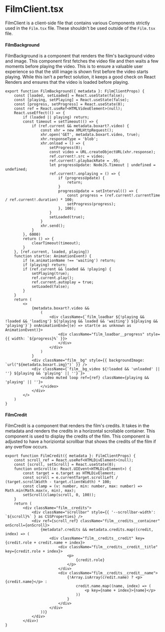 # FilmClient.tsx
FilmClient is a client-side file that contains various Components strictly used in the `Film.tsx` file. These shouldn't be used outside of the `Film.tsx` file.
#### FilmBackground
FilmBackground is a component that renders the film's background video and image. This component first fetches the video file and then waits a few moments before playing the video. This is to ensure a valuable user experience so that the still image is shown first before the video starts playing. While this isn't a perfect solution, it keeps a good check on React Renders and ensures that the video is loaded before playing.
```tsx
export function FilmBackground({ metadata }: FilmClientProps) {
	const [loaded, setLoaded] = React.useState(false);
	const [playing, setPlaying] = React.useState(false);
	const [progress, setProgress] = React.useState(0);
	const ref = React.useRef<HTMLVideoElement>(null);
	React.useEffect(() => {
		if (loaded || playing) return;
		const timeout = setTimeout(() => {
			if (ref.current && metadata.boxart?.video) {
				const xhr = new XMLHttpRequest();
				xhr.open('GET', metadata.boxart.video, true);
				xhr.responseType = 'blob';
				xhr.onload = () => {
					setProgress(0);
					const video = URL.createObjectURL(xhr.response);
					ref.current!.src = video;
					ref.current!.playbackRate = .95;
					let progressUpdate: NodeJS.Timeout | undefined = undefined;
					ref.current!.onplaying = () => {
						if (progressUpdate) {
							return;
						}
						progressUpdate = setInterval(() => {
							const progress = (ref.current!.currentTime / ref.current!.duration) * 100;
							setProgress(progress);
						}, 100);
					}
					setLoaded(true);
				}
				xhr.send();
			}
		}, 6000)
		return () => {
			clearTimeout(timeout);
		}
	}, [ref.current, loaded, playing])
	function start(e: AnimationEvent) {
		if (e.animationName !== 'waiting') return;
		if (playing) return;
		if (ref.current && loaded && !playing) {
			setPlaying(true);
			ref.current.play();
			ref.current.autoplay = true;
			setLoaded(false);
		}
	}
	return (
		<>
			{metadata.boxart?.video &&
				(
					<div className={`film_loadbar ${!playing && !loaded && 'loading'} ${!playing && loaded && 'waiting'} ${playing && 'playing'}`} onAnimationEnd={(e) => start(e as unknown as AnimationEvent)}>
						<div className="film_loadbar__progress" style={{ width: `${progress}%` }}>
						</div>
					</div>
				)
			}
			<div className="film__bg" style={{ backgroundImage: `url("${metadata.boxart.img}")` }} />
			<div className={`film__bg_video ${!loaded && 'unloaded' || ''} ${playing && 'playing' || ''}`}>
				<video muted loop ref={ref} className={playing && 'playing' || ''}>
				</video>
			</div>
		</>
	)
}
```
#### FilmCredit
FilmCredit is a component that renders the film's credits. It takes in the metadata and renders the credits in a horizontal scrollable container. This component is used to display the credits of the film. This component is adjusted to have a horiziontal scrollbar that shows the credits of the film if any overflow occurs.
```tsx
export function FilmCredit({ metadata }: FilmClientProps) {
	const scroll_ref = React.useRef<HTMLDivElement>(null);
	const [scroll, setScroll] = React.useState(0);
	function onScroll(e: React.UIEvent<HTMLDivElement>) {
		const target = e.target as HTMLDivElement;
		const scroll = e.currentTarget.scrollLeft / (target.scrollWidth - target.clientWidth) * 100;
		const clamp = (v: number, min: number, max: number) => Math.min(Math.max(v, min), max);
		setScroll(clamp(scroll, 0, 100));
	}
	return (
		<div className="film__credits">
			<div className="scrollbar" style={{ '--scrollbar-width': `${scroll}%` } as CSSProperties} />
			<div ref={scroll_ref} className="film__credits__container" onScroll={onScroll}>
				{metadata?.credits && metadata.credits.map((credit, index) => (
					<div className="film__credits__credit" key={credit.role + credit.name + index}>
						<div className="film__credits__credit__title" key={credit.role + index}>
							<p>
								{credit.role}
							</p>
						</div>
						<div className="film__credits__credit__name">
							{!Array.isArray(credit.name) ? <p>{credit.name}</p> :
								credit.name.map((name, index) => (
									<p key={name + index}>{name}</p>
								))
							}
						</div>
					</div>
				))}
			</div>
		</div>)
}
```
